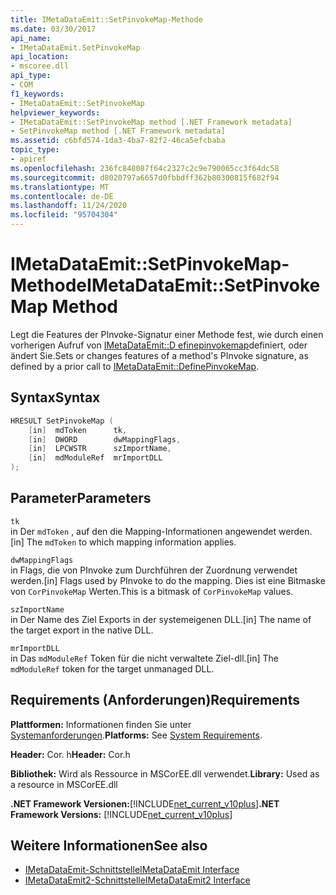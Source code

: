 ```yaml
---
title: IMetaDataEmit::SetPinvokeMap-Methode
ms.date: 03/30/2017
api_name:
- IMetaDataEmit.SetPinvokeMap
api_location:
- mscoree.dll
api_type:
- COM
f1_keywords:
- IMetaDataEmit::SetPinvokeMap
helpviewer_keywords:
- IMetaDataEmit::SetPinvokeMap method [.NET Framework metadata]
- SetPinvokeMap method [.NET Framework metadata]
ms.assetid: c6bfd574-1da3-4ba7-82f2-46ca5efcbaba
topic_type:
- apiref
ms.openlocfilehash: 236fc848087f64c2327c2c9e790065cc3f64dc58
ms.sourcegitcommit: d8020797a6657d0fbbdff362b80300815f682f94
ms.translationtype: MT
ms.contentlocale: de-DE
ms.lasthandoff: 11/24/2020
ms.locfileid: "95704304"
---
```

# <a name="imetadataemitsetpinvokemap-method"></a><span data-ttu-id="fa6ca-102">IMetaDataEmit::SetPinvokeMap-Methode</span><span class="sxs-lookup"><span data-stu-id="fa6ca-102">IMetaDataEmit::SetPinvokeMap Method</span></span>

<span data-ttu-id="fa6ca-103">Legt die Features der PInvoke-Signatur einer Methode fest, wie durch einen vorherigen Aufruf von [IMetaDataEmit::D efinepinvokemap](imetadataemit-definepinvokemap-method.md)definiert, oder ändert Sie.</span><span class="sxs-lookup"><span data-stu-id="fa6ca-103">Sets or changes features of a method's PInvoke signature, as defined by a prior call to [IMetaDataEmit::DefinePinvokeMap](imetadataemit-definepinvokemap-method.md).</span></span>  
  
## <a name="syntax"></a><span data-ttu-id="fa6ca-104">Syntax</span><span class="sxs-lookup"><span data-stu-id="fa6ca-104">Syntax</span></span>  
  
```cpp  
HRESULT SetPinvokeMap (
    [in]  mdToken      tk,
    [in]  DWORD        dwMappingFlags,  
    [in]  LPCWSTR      szImportName,
    [in]  mdModuleRef  mrImportDLL
);  
```  
  
## <a name="parameters"></a><span data-ttu-id="fa6ca-105">Parameter</span><span class="sxs-lookup"><span data-stu-id="fa6ca-105">Parameters</span></span>  

 `tk`  
 <span data-ttu-id="fa6ca-106">in Der `mdToken` , auf den die Mapping-Informationen angewendet werden.</span><span class="sxs-lookup"><span data-stu-id="fa6ca-106">[in] The `mdToken` to which mapping information applies.</span></span>  
  
 `dwMappingFlags`  
 <span data-ttu-id="fa6ca-107">in Flags, die von PInvoke zum Durchführen der Zuordnung verwendet werden.</span><span class="sxs-lookup"><span data-stu-id="fa6ca-107">[in] Flags used by PInvoke to do the mapping.</span></span> <span data-ttu-id="fa6ca-108">Dies ist eine Bitmaske von `CorPinvokeMap` Werten.</span><span class="sxs-lookup"><span data-stu-id="fa6ca-108">This is a bitmask of `CorPinvokeMap` values.</span></span>  
  
 `szImportName`  
 <span data-ttu-id="fa6ca-109">in Der Name des Ziel Exports in der systemeigenen DLL.</span><span class="sxs-lookup"><span data-stu-id="fa6ca-109">[in] The name of the target export in the native DLL.</span></span>  
  
 `mrImportDLL`  
 <span data-ttu-id="fa6ca-110">in Das `mdModuleRef` Token für die nicht verwaltete Ziel-dll.</span><span class="sxs-lookup"><span data-stu-id="fa6ca-110">[in] The `mdModuleRef` token for the target unmanaged DLL.</span></span>  
  
## <a name="requirements"></a><span data-ttu-id="fa6ca-111">Requirements (Anforderungen)</span><span class="sxs-lookup"><span data-stu-id="fa6ca-111">Requirements</span></span>  

 <span data-ttu-id="fa6ca-112">**Plattformen:** Informationen finden Sie unter [Systemanforderungen](../../get-started/system-requirements.md).</span><span class="sxs-lookup"><span data-stu-id="fa6ca-112">**Platforms:** See [System Requirements](../../get-started/system-requirements.md).</span></span>  
  
 <span data-ttu-id="fa6ca-113">**Header:** Cor. h</span><span class="sxs-lookup"><span data-stu-id="fa6ca-113">**Header:** Cor.h</span></span>  
  
 <span data-ttu-id="fa6ca-114">**Bibliothek:** Wird als Ressource in MSCorEE.dll verwendet.</span><span class="sxs-lookup"><span data-stu-id="fa6ca-114">**Library:** Used as a resource in MSCorEE.dll</span></span>  
  
 <span data-ttu-id="fa6ca-115">**.NET Framework Versionen:**[!INCLUDE[net_current_v10plus](../../../../includes/net-current-v10plus-md.md)]</span><span class="sxs-lookup"><span data-stu-id="fa6ca-115">**.NET Framework Versions:** [!INCLUDE[net_current_v10plus](../../../../includes/net-current-v10plus-md.md)]</span></span>  
  
## <a name="see-also"></a><span data-ttu-id="fa6ca-116">Weitere Informationen</span><span class="sxs-lookup"><span data-stu-id="fa6ca-116">See also</span></span>

- [<span data-ttu-id="fa6ca-117">IMetaDataEmit-Schnittstelle</span><span class="sxs-lookup"><span data-stu-id="fa6ca-117">IMetaDataEmit Interface</span></span>](imetadataemit-interface.md)
- [<span data-ttu-id="fa6ca-118">IMetaDataEmit2-Schnittstelle</span><span class="sxs-lookup"><span data-stu-id="fa6ca-118">IMetaDataEmit2 Interface</span></span>](imetadataemit2-interface.md)

